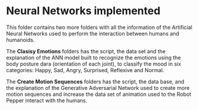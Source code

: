 # Neural Networks implemented

This folder contains two more folders with all the information of the Artificial Neural Networks used to perform the interaction between humans and humanoids.

The **Clasisy Emotions** folders has the script, the data set and the explanation of the ANN model built to recognize the emotions using the body posture dara (orientation of each joint), to classify the mood in six categories: Happy, Sad, Angry, Surprised, Reflexive and Normal.

The **Create Motion Sequences** folders has the script, the data base, and the explanation of the Generative Adversarial Network used to create more motion sequences and increase the data set of animation used to the Robot Pepper interact with the humans. 
